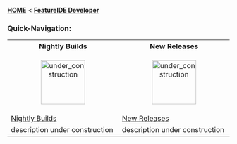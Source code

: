 <!-- Breadcrumb -->
[**HOME**](https://github.com/tthuem/FeatureIDE/wiki) < [**FeatureIDE Developer**](https://github.com/tthuem/FeatureIDE/wiki/FeatureIDE-Developer)

<!-- Introduction -->

<!-- Quick-Navigation-Table -->
### Quick-Navigation:
<table>
	<tr>
		<th>Nightly Builds</th>
		<th>New Releases</th>
	</tr>
	<tr>
		<td width="320px">
			<p align="center">
				<img height="100" width="100" alt="under_construction" src="https://github.com/tthuem/FeatureIDE/wiki/Assets/Home/under_construction.png">
			</p>
		</td>
		<td width="320px">
			<p align="center">
				<img height="100" width="100" alt="under_construction" src="https://github.com/tthuem/FeatureIDE/wiki/Assets/Home/under_construction.png">
			</p>
		</td>
	</tr>
	<tr>
		<td>
			<a href="/tthuem/FeatureIDE/wiki/Nightly-Builds">Nightly Builds</a>
		</td>
		<td>
			<a href="/tthuem/FeatureIDE/wiki/New-Releases">New Releases</a>
		</td>
	</tr>
	<tr>
		<td>description under construction</td>
		<td>description under construction</td>
	</tr>
</table>

<!-- Additional Content -->